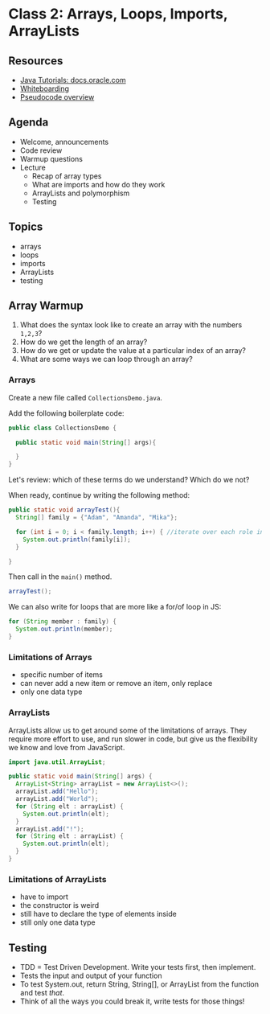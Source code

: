 # Class 2: Arrays, Loops, Imports, ArrayLists

## Resources

* [Java Tutorials: docs.oracle.com](https://docs.oracle.com/javase/tutorial/)
* [Whiteboarding](https://codefellows.github.io/common_curriculum/data_structures_and_algorithms/Whiteboard_Workflow.html)
* [Pseudocode overview](https://codefellows.github.io/common_curriculum/data_structures_and_algorithms/Pseudocode.html)

## Agenda

- Welcome, announcements
- Code review
- Warmup questions
- Lecture
  - Recap of array types
  - What are imports and how do they work
  - ArrayLists and polymorphism
  - Testing

## Topics

* arrays
* loops
* imports
* ArrayLists
* testing

## Array Warmup

1. What does the syntax look like to create an array with the numbers `1,2,3`?
2. How do we get the length of an array?
3. How do we get or update the value at a particular index of an array?
4. What are some ways we can loop through an array?

### Arrays

Create a new file called `CollectionsDemo.java`.

Add the following boilerplate code:
```java
public class CollectionsDemo {

  public static void main(String[] args){

  }
}
```

Let's review: which of these terms do we understand? Which do we not?

When ready, continue by writing the following method:
```java
public static void arrayTest(){
  String[] family = {"Adam", "Amanda", "Mika"};

  for (int i = 0; i < family.length; i++) { //iterate over each role in roles array.
    System.out.println(family[i]);
  }

}
```

Then call in the `main()` method.
```java
arrayTest();
```

We can also write for loops that are more like a for/of loop in JS:
```java
for (String member : family) {
  System.out.println(member);
}
```

### Limitations of Arrays

- specific number of items
- can never add a new item or remove an item, only replace
- only one data type

### ArrayLists

ArrayLists allow us to get around some of the limitations of arrays. They require more effort to use, and run slower in code, but give us the flexibility we know and love from JavaScript.

```java
import java.util.ArrayList;

public static void main(String[] args) {
  ArrayList<String> arrayList = new ArrayList<>();
  arrayList.add("Hello");
  arrayList.add("World");
  for (String elt : arrayList) {
    System.out.println(elt);
  }
  arrayList.add("!");
  for (String elt : arrayList) {
    System.out.println(elt);
  }
}
```

### Limitations of ArrayLists
- have to import
- the constructor is weird
- still have to declare the type of elements inside
- still only one data type

## Testing

- TDD = Test Driven Development. Write your tests first, then implement.
- Tests the input and output of your function
- To test System.out, return String, String[], or ArrayList<String> from the function and test _that_.
- Think of all the ways you could break it, write tests for those things!
